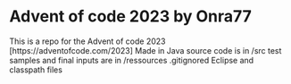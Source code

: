 <h1>Advent of code 2023 by Onra77</h1>
This is a repo for the Advent of code 2023
[https://adventofcode.com/2023]
Made in Java
source code is in /src
test samples and final inputs are in /ressources
.gitignored Eclipse and classpath files

